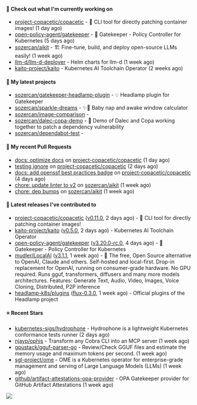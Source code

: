 #### 👷 Check out what I'm currently working on

- [project-copacetic/copacetic](https://github.com/project-copacetic/copacetic) - 🧵 CLI tool for directly patching container images! (1 day ago)
- [open-policy-agent/gatekeeper](https://github.com/open-policy-agent/gatekeeper) - 🐊 Gatekeeper - Policy Controller for Kubernetes (5 days ago)
- [sozercan/aikit](https://github.com/sozercan/aikit) - 🏗️ Fine-tune, build, and deploy open-source LLMs easily! (1 week ago)
- [llm-d/llm-d-deployer](https://github.com/llm-d/llm-d-deployer) - Helm charts for llm-d (1 week ago)
- [kaito-project/kaito](https://github.com/kaito-project/kaito) - Kubernetes AI Toolchain Operator (2 weeks ago)

#### 🌱 My latest projects

- [sozercan/gatekeeper-headlamp-plugin](https://github.com/sozercan/gatekeeper-headlamp-plugin) - 💡 Headlamp plugin for Gatekeeper
- [sozercan/sparkle-dreams](https://github.com/sozercan/sparkle-dreams) - ✨🌙 Baby nap and awake window calculator
- [sozercan/image-comparison](https://github.com/sozercan/image-comparison) - 
- [sozercan/dalec-copa-demo](https://github.com/sozercan/dalec-copa-demo) - 🤝 Demo of Dalec and Copa working together to patch a dependency vulnerability
- [sozercan/dependabot-test](https://github.com/sozercan/dependabot-test) - 

#### 🔨 My recent Pull Requests

- [docs: optimize docs](https://github.com/project-copacetic/copacetic/pull/1189) on [project-copacetic/copacetic](https://github.com/project-copacetic/copacetic) (1 day ago)
- [testing ignore](https://github.com/project-copacetic/copacetic/pull/1176) on [project-copacetic/copacetic](https://github.com/project-copacetic/copacetic) (2 days ago)
- [docs: add openssf best practices badge](https://github.com/project-copacetic/copacetic/pull/1157) on [project-copacetic/copacetic](https://github.com/project-copacetic/copacetic) (4 days ago)
- [chore: update linter to v2](https://github.com/sozercan/aikit/pull/544) on [sozercan/aikit](https://github.com/sozercan/aikit) (1 week ago)
- [chore: dep bumps](https://github.com/sozercan/aikit/pull/543) on [sozercan/aikit](https://github.com/sozercan/aikit) (1 week ago)

#### 🚀 Latest releases I've contributed to

- [project-copacetic/copacetic](https://github.com/project-copacetic/copacetic) ([v0.11.0](https://github.com/project-copacetic/copacetic/releases/tag/v0.11.0), 2 days ago) - 🧵 CLI tool for directly patching container images!
- [kaito-project/kaito](https://github.com/kaito-project/kaito) ([v0.5.0](https://github.com/kaito-project/kaito/releases/tag/v0.5.0), 2 days ago) - Kubernetes AI Toolchain Operator
- [open-policy-agent/gatekeeper](https://github.com/open-policy-agent/gatekeeper) ([v3.20.0-rc.0](https://github.com/open-policy-agent/gatekeeper/releases/tag/v3.20.0-rc.0), 4 days ago) - 🐊 Gatekeeper - Policy Controller for Kubernetes
- [mudler/LocalAI](https://github.com/mudler/LocalAI) ([v3.1.1](https://github.com/mudler/LocalAI/releases/tag/v3.1.1), 1 week ago) - :robot: The free, Open Source alternative to OpenAI, Claude and others. Self-hosted and local-first. Drop-in replacement for OpenAI,  running on consumer-grade hardware. No GPU required. Runs gguf, transformers, diffusers and many more models architectures. Features: Generate Text, Audio, Video, Images, Voice Cloning, Distributed, P2P inference
- [headlamp-k8s/plugins](https://github.com/headlamp-k8s/plugins) ([flux-0.3.0](https://github.com/headlamp-k8s/plugins/releases/tag/flux-0.3.0), 1 week ago) - Official plugins of the Headlamp project

#### ⭐ Recent Stars

- [kubernetes-sigs/hydrophone](https://github.com/kubernetes-sigs/hydrophone) - Hydrophone is a lightweight Kubernetes conformance tests runner (2 days ago)
- [njayp/ophis](https://github.com/njayp/ophis) - Transform any Cobra CLI into an MCP server (1 week ago)
- [gpustack/gguf-parser-go](https://github.com/gpustack/gguf-parser-go) - Review/Check GGUF files and estimate the memory usage and maximum tokens per second. (1 week ago)
- [sgl-project/ome](https://github.com/sgl-project/ome) - OME is a Kubernetes operator for enterprise-grade management and serving of Large Language Models (LLMs) (1 week ago)
- [github/artifact-attestations-opa-provider](https://github.com/github/artifact-attestations-opa-provider) - OPA Gatekeeper provider for GitHub Artifact Attestations (1 week ago)

![](https://github-readme-stats.vercel.app/api?username=sozercan&theme=vision-friendly-dark&hide_border=false&include_all_commits=true&count_private=true)
